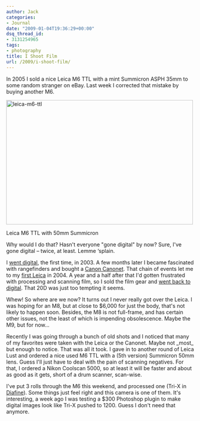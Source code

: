 ```yaml
---
author: Jack
categories:
- Journal
date: "2009-01-04T19:36:29+00:00"
dsq_thread_id:
- 3131254965
tags:
- photography
title: I Shoot Film
url: /2009/i-shoot-film/
---
```


In 2005 I sold a nice Leica M6 TTL with a mint Summicron ASPH 35mm to some random stranger on eBay. Last week I corrected that mistake by buying another M6.

<img src="/files//leica-m6-ttl.jpg" alt="leica-m6-ttl" title="leica-m6-ttl" width="500" height="333" class="aligncenter size-full wp-image-2826 frame" />

<p class="photo_caption">
  Leica M6 TTL with 50mm Summicron
</p>

Why would I do that? Hasn't everyone "gone digital" by now? Sure, I've gone digital &#8211; twice, at least. Lemme &#8216;splain.

I [went digital][1], the first time, in 2003. A few months later I became fascinated with rangefinders and bought a [Canon Canonet][2]. That chain of events let me to my [first Leica][3] in 2004. A year and a half after that I'd gotten frustrated with processing and scanning film, so I sold the film gear and [went back to digital][4]. That 20D was just too tempting it seems.

Whew! So where are we now? It turns out I never really got over the Leica. I was hoping for an M8, but at close to $6,000 for just the body, that's not likely to happen soon. Besides, the M8 is not full-frame, and has certain other issues, not the least of which is impending obsolescence. Maybe the M9, but for now&#8230;

Recently I was going through a bunch of old shots and I noticed that many of my favorites were taken with the Leica or the Canonet. Maybe not \_most\_ but enough to notice. That was all it took. I gave in to another round of Leica Lust and ordered a nice used M6 TTL with a (5th version) Summicron 50mm lens. Guess I'll just have to deal with the pain of scanning negatives. For that, I ordered a Nikon Coolscan 5000, so at least it will be faster and about as good as it gets, short of a drum scanner, scan-wise.

I've put 3 rolls through the M6 this weekend, and processed one (Tri-X in [Diafine][5]). Some things just feel right and this camera is one of them. It's interesting, a week ago I was testing a $300 Photoshop plugin to make digital images look like Tri-X pushed to 1200. Guess I don't need that anymore.

 [1]: https://jackbaty.com/2003/10/with-a-rebel-yell/
 [2]: https://jackbaty.com/2003/12/chasing-my-tail-–-photographically-that-is/
 [3]: https://jackbaty.com/2004/01/equipment-wanker/
 [4]: https://jackbaty.com/2005/05/no-more-film/
 [5]: https://jackbaty.com/2004/06/diafine/